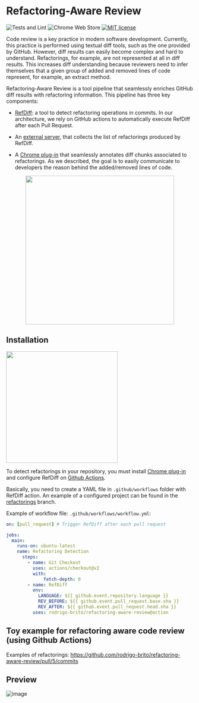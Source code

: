 # Refactoring-Aware Review

![Tests and Lint](https://github.com/rodrigo-brito/refactoring-aware-review/workflows/Tests%20and%20Lint/badge.svg)
![Chrome Web Store](https://img.shields.io/chrome-web-store/v/bclbegekihgpelanbbleaceefgmekjdd)
[![MIT license](https://img.shields.io/badge/License-MIT-blue.svg)](https://lbesson.mit-license.org/)

Code review is a key practice in modern software development. Currently, this practice is performed using textual diff tools, such as the one provided by GitHub. However, diff results can easily become complex and hard to understand. Refactorings, for example, are not represented at all in diff results. This increases diff understanding because reviewers need to infer themselves that a given group of added and removed lines of code represent, for example, an extract method.

Refactoring-Aware Review is a tool pipeline that seamlessly enriches GitHub diff results with refactoring information. This pipeline has three key components:

-   [RefDiff](https://github.com/aserg-ufmg/RefDiff): a tool to detect refactoring operations in commits. In our architecture, we rely on GitHub actions to automatically execute RefDiff after each Pull Request.

-   An [external server](https://github.com/rodrigo-brito/refactoring-aware-review/tree/server), that collects the list of refactorings produced by RefDiff.

-   A [Chrome plug-in](https://chrome.google.com/webstore/detail/refactoring-aware-review/bclbegekihgpelanbbleaceefgmekjdd) that seamlessly annotates diff chunks associated to refactorings. As we described, the goal is to easily communicate to developers the reason behind the added/removed lines of code.

<p align="center">
    <img src="https://user-images.githubusercontent.com/7620947/75836214-e4523f00-5d9f-11ea-9dd4-024dfc885c1c.png" width= "400px" />
</p>

## Installation

<a href="https://chrome.google.com/webstore/detail/refactoring-aware-diff/bclbegekihgpelanbbleaceefgmekjdd">
<img width="300px" src="https://user-images.githubusercontent.com/7620947/75341916-26e1bc00-5874-11ea-9526-463ddf1e7f82.png" />
</a>

To detect refactorings in your repository, you must install [Chrome plug-in](https://chrome.google.com/webstore/detail/refactoring-aware-review/bclbegekihgpelanbbleaceefgmekjdd) and configure RefDiff on [Github Actions](https://help.github.com/en/actions/configuring-and-managing-workflows/configuring-a-workflow).

Basically, you need to create a YAML file in `.github/workflows` folder with RefDiff action. An example of a configured project can be found in the [refactorings](https://github.com/rodrigo-brito/refactoring-aware-review/tree/refactorings) branch.

Example of workflow file: `.github/workflows/workflow.yml`:

```yaml
on: [pull_request] # Trigger RefDiff after each pull request

jobs:
  main:
    runs-on: ubuntu-latest
    name: Refactoring Detection
      steps:
        - name: Git Checkout
          uses: actions/checkout@v2
          with:
              fetch-depth: 0
        - name: RefDiff
          env:
            LANGUAGE: ${{ github.event.repository.language }}
            REV_BEFORE: ${{ github.event.pull_request.base.sha }}
            REV_AFTER: ${{ github.event.pull_request.head.sha }}
          uses: rodrigo-brito/refactoring-aware-review@action
```

## Toy example for refactoring aware code review (using Github Actions)

Examples of refactorings: https://github.com/rodrigo-brito/refactoring-aware-review/pull/5/commits

## Preview

![image](https://user-images.githubusercontent.com/7620947/74206000-61ced780-4c58-11ea-8478-46e02bd059e9.png)
